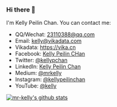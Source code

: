 ### Hi there 👋

I'm Kelly Peilin Chan. You can contact me:

- QQ/Wechat: 23110388@qq.com
- Email: kelly@vikadata.com
- Vikadata:  https://vika.cn
- Facebook: [Kelly Peilin CHan](https://www.facebook.com/kellypeilinchan)
- Twitter: [@kellypchan](https://twitter.com/kellypchan)
- LinkedIn: [Kelly Peilin Chan](https://www.linkedin.com/in/kellypeilinchan/)
- Medium: [@mrkelly](https://medium.com/@mrkelly)
- Instagram: [@kellypeilinchan](https://www.instagram.com/kellypeilinchan/)
- YouTube: [@kelly](https://www.youtube.com/channel/UCOtfknBLF6OBlX0LqIkR4xw)

[![mr-kelly's github stats](https://github-readme-stats.vercel.app/api?username=mr-kelly)](https://github.com/anuraghazra/github-readme-stats)

<!--
**mr-kelly/mr-kelly** is a ✨ _special_ ✨ repository because its `README.md` (this file) appears on your GitHub profile.

Here are some ideas to get you started:

- 🔭 I’m currently working on ...
- 🌱 I’m currently learning ...
- 👯 I’m looking to collaborate on ...
- 🤔 I’m looking for help with ...
- 💬 Ask me about ...
- 📫 How to reach me: ...
- 😄 Pronouns: ...
- ⚡ Fun fact: ...
-->
